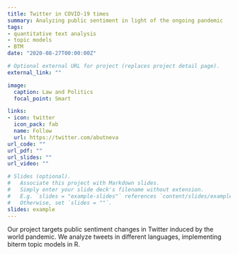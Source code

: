 ```yaml
---
title: Twitter in COVID-19 times
summary: Analyzing public sentiment in light of the ongoing pandemic
tags:
- quantitative text analysis
- topic models
- BTM
date: "2020-08-27T00:00:00Z"

# Optional external URL for project (replaces project detail page).
external_link: ""

image:
  caption: Law and Politics
  focal_point: Smart

links:
- icon: twitter
  icon_pack: fab
  name: Follow
  url: https://twitter.com/abutneva
url_code: ""
url_pdf: ""
url_slides: ""
url_video: ""

# Slides (optional).
#   Associate this project with Markdown slides.
#   Simply enter your slide deck's filename without extension.
#   E.g. `slides = "example-slides"` references `content/slides/example-slides.md`.
#   Otherwise, set `slides = ""`.
slides: example
---
```

Our project targets public sentiment changes in Twitter induced by the world pandemic. We analyze tweets in different languages, implementing biterm topic models in R. 
